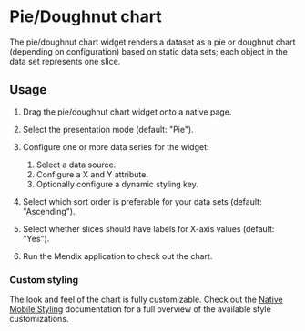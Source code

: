 # Pie/Doughnut chart

The pie/doughnut chart widget renders a dataset as a pie or doughnut chart (depending on configuration) based on static data sets; each object in the data set represents one slice.

## Usage

1. Drag the pie/doughnut chart widget onto a native page.
1. Select the presentation mode (default: "Pie").
1. Configure one or more data series for the widget:

    1. Select a data source.
    1. Configure a X and Y attribute.
    1. Optionally configure a dynamic styling key.

1. Select which sort order is preferable for your data sets (default: "Ascending").
1. Select whether slices should have labels for X-axis values (default: "Yes").
1. Run the Mendix application to check out the chart.

### Custom styling

The look and feel of the chart is fully customizable. Check out the
[Native Mobile Styling](https://docs.mendix.com/refguide/native-styling-refguide#11-29-pie-doughnut-chart) documentation for a full overview of
the available style customizations.
